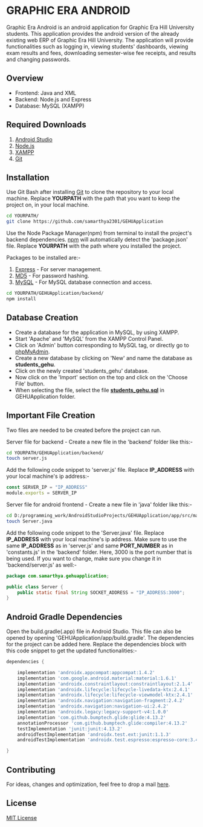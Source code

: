 # GRAPHIC ERA ANDROID

Graphic Era Android is an android application for Graphic Era Hill University students. This application provides the android version of the already existing web ERP of Graphic Era Hill University. The application will provide functionalities such as logging in, viewing students' dashboards, viewing exam results and fees, downloading semester-wise fee receipts, and results and changing passwords.

## Overview
* Frontend: Java and XML
* Backend: Node.js and Express
* Database: MySQL (XAMPP)

## Required Downloads
1. [Android Studio](https://developer.android.com/studio)
2. [Node.js](https://nodejs.org/en/download/)
3. [XAMPP](https://www.apachefriends.org/download.html)
4. [Git](https://git-scm.com/downloads)

## Installation

Use Git Bash after installing [Git](https://git-scm.com/downloads) to clone the repository to your local machine. Replace **YOURPATH** with the path that you want to keep the project on, in your local machine.

```bash
cd YOURPATH/
git clone https://github.com/samarthya2301/GEHUApplication
```

Use the Node Package Manager(npm) from terminal to install the project's backend dependencies. [npm](https://www.npmjs.com/) will automatically detect the 'package.json' file. Replace **YOURPATH** with the path where you installed the project.

Packages to be installed are:-
1. [Express](https://www.npmjs.com/package/express) - For server management.
2. [MD5](https://www.npmjs.com/package/md5) - For password hashing.
3. [MySQL](https://www.npmjs.com/package/mysql) - For MySQL database connection and access.

```bash
cd YOURPATH/GEHUApplication/backend/
npm install
```

## Database Creation
* Create a database for the application in MySQL, by using XAMPP.
* Start 'Apache' and 'MySQL' from the XAMPP Control Panel.
* Click on 'Admin' button corresponding to MySQL tag, or directly go to [phpMyAdmin](http://localhost/phpmyadmin/).
* Create a new database by clicking on 'New' and name the database as **students_gehu**.
* Click on the newly created 'students_gehu' database.
* Now click on the 'Import' section on the top and click on the 'Choose File' button.
* When selecting the file, select the file **[students_gehu.sql]()** in GEHUApplication folder.


## Important File Creation
Two files are needed to be created before the project can run.

Server file for backend - Create a new file in the 'backend' folder like this:-
```bash
cd YOURPATH/GEHUApplication/backend/
touch server.js
```

Add the following code snippet to 'server.js' file. Replace **IP_ADDRESS** with your local machine's ip address:-
```javascript
const SERVER_IP = "IP_ADDRESS"
module.exports = SERVER_IP
```

Server file for android frontend - Create a new file in 'java' folder like this:-
```bash
cd D:/programming_work/AndroidStudioProjects/GEHUApplication/app/src/main/java/com/samarthya/gehuapplication/
touch Server.java
```

Add the following code snippet to the 'Server.java' file. Replace **IP_ADDRESS** with your local machine's ip address. Make sure to use the same **IP_ADDRESS** as in 'server.js' and same **PORT_NUMBER** as in 'constants.js' in the 'backend' folder. Here, 3000 is the port number that is being used. If you want to change, make sure you change it in 'backend/server.js' as well:-

```java
package com.samarthya.gehuapplication;

public class Server {
	public static final String SOCKET_ADDRESS = "IP_ADDRESS:3000";
}

```

## Android Gradle Dependencies
Open the build.gradle(.app) file in Android Studio. This file can also be opened by opening 'GEHUApplication/app/build.gradle'. The dependencies for the project can be added here. Replace the dependencies block with this code snippet to get the updated functionalities:-
```gradle
dependencies {

	implementation 'androidx.appcompat:appcompat:1.4.2'
	implementation 'com.google.android.material:material:1.6.1'
	implementation 'androidx.constraintlayout:constraintlayout:2.1.4'
	implementation 'androidx.lifecycle:lifecycle-livedata-ktx:2.4.1'
	implementation 'androidx.lifecycle:lifecycle-viewmodel-ktx:2.4.1'
	implementation 'androidx.navigation:navigation-fragment:2.4.2'
	implementation 'androidx.navigation:navigation-ui:2.4.2'
	implementation 'androidx.legacy:legacy-support-v4:1.0.0'
	implementation 'com.github.bumptech.glide:glide:4.13.2'
	annotationProcessor 'com.github.bumptech.glide:compiler:4.13.2'
	testImplementation 'junit:junit:4.13.2'
	androidTestImplementation 'androidx.test.ext:junit:1.1.3'
	androidTestImplementation 'androidx.test.espresso:espresso-core:3.4.0'

}
```

## Contributing
For ideas, changes and optimization, feel free to drop a mail [here](mailto:samarthya2301@gmail.com?subject=Changes%20Regarding%20Graphic%20Era%20Android).

## License
[MIT License](https://github.com/samarthya2301/GEHUApplication/blob/main/LICENSE.md)